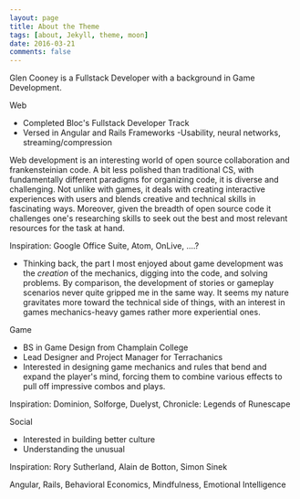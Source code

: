 ```yaml
---
layout: page
title: About the Theme
tags: [about, Jekyll, theme, moon]
date: 2016-03-21
comments: false
---
```


Glen Cooney is a Fullstack Developer with a background in Game Development.


Web
- Completed Bloc's Fullstack Developer Track
- Versed in Angular and Rails Frameworks
-Usability, neural networks, streaming/compression


Web development is an interesting world of open source collaboration and frankensteinian code. A bit less polished than traditional CS, with fundamentally different paradigms for organizing code, it is diverse and challenging. Not unlike with games, it deals with creating interactive experiences with users and blends creative and technical skills in fascinating ways. Moreover, given the breadth of open source code it challenges one's researching skills to seek out the best and most relevant resources for the task at hand.

Inspiration: Google Office Suite, Atom, OnLive, ....?

- Thinking back, the part I most enjoyed about game development was the *creation* of the mechanics, digging into the code, and solving problems. By comparison, the development of stories or gameplay scenarios never quite gripped me in the same way. It seems my nature gravitates more toward the technical side of things, with an interest in games mechanics-heavy games rather more experiential ones.

Game
- BS in Game Design from Champlain College
- Lead Designer and Project Manager for Terrachanics
- Interested in designing game mechanics and rules that bend and expand the player's mind, forcing them to combine various effects to pull off impressive combos and plays.

Inspiration: Dominion, Solforge, Duelyst, Chronicle: Legends of Runescape

Social
- Interested in building better culture
- Understanding the unusual

Inspiration: Rory Sutherland, Alain de Botton, Simon Sinek


Angular, Rails, Behavioral Economics, Mindfulness, Emotional Intelligence
